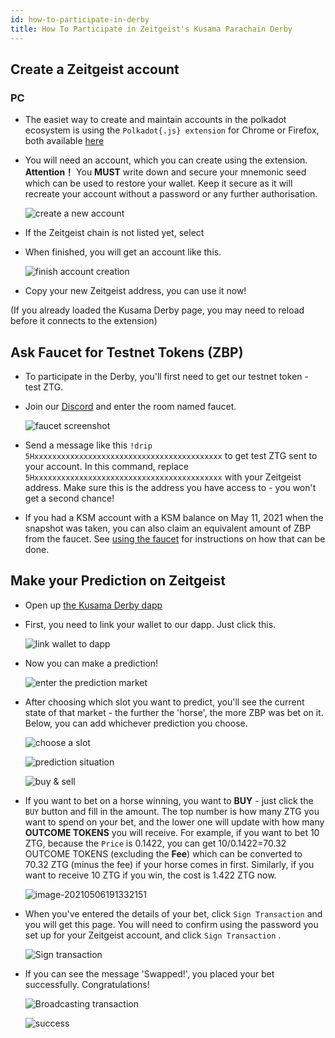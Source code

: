 ```yaml
---
id: how-to-participate-in-derby
title: How To Participate in Zeitgeist's Kusama Parachain Derby
---
```


## Create a Zeitgeist account

### PC

- The easiet way to create and maintain accounts in the polkadot ecosystem is
  using the `Polkadot{.js} extension` for Chrome or Firefox, both available
  [here](https://polkadot.js.org/extension/)

- You will need an account, which you can create using the extension.
  **Attention！** You **MUST** write down and secure your mnemonic seed which
  can be used to restore your wallet. Keep it secure as it will recreate your
  account without a password or any further authorisation.

  ![create a new account](./../static/img/how-to/20210506183818.png)

- If the Zeitgeist chain is not listed yet, select

- When finished, you will get an account like this.

  ![finish account creation](./../static/img/how-to/20210506184035.png)

- Copy your new Zeitgeist address, you can use it now!

(If you already loaded the Kusama Derby page, you may need to reload before it
connects to the extension)

## Ask Faucet for Testnet Tokens (ZBP)

- To participate in the Derby, you'll first need to get our testnet token - test
  ZTG.

- Join our [Discord](https://discord.com/invite/xv8HuA4s8v) and enter the room
  named faucet.

  ![faucet screenshot](./../static/img/how-to/20210506185713.png)

- Send a message like this `!drip 5Hxxxxxxxxxxxxxxxxxxxxxxxxxxxxxxxxxxxxxxxxxx`
  to get test ZTG sent to your account. In this command, replace
  `5Hxxxxxxxxxxxxxxxxxxxxxxxxxxxxxxxxxxxxxxxxxx` with your Zeitgeist address.
  Make sure this is the address you have access to - you won't get a second
  chance!

- If you had a KSM account with a KSM balance on May 11, 2021 when the snapshot was taken,
  you can also claim an equivalent amount of ZBP from the faucet. See [using the faucet](/using-the-faucet.md)
  for instructions on how that can be done.

## Make your Prediction on Zeitgeist

- Open up [the Kusama Derby dapp](https://proto.zeitgeist.pm/kusama-derby)

- First, you need to link your wallet to our dapp. Just click this.

  ![link wallet to dapp](./../static/img/how-to/20210506190512.png)

- Now you can make a prediction!

  ![enter the prediction market](./../static/img/derby_markets.png)

- After choosing which slot you want to predict, you'll see the current state of that market - the further the 'horse', the more ZBP was bet on it. Below, you can add whichever prediction you choose.

  ![choose a slot](./../static/img/how-to/20210506190815.png)

  ![prediction situation](./../static/img/derby_horses.png)

  ![buy & sell](./../static/img/how-to/20210506191144.png)

- If you want to bet on a horse winning, you want to **BUY** - just click the
  `BUY` button and fill in the amount. The top number is how many ZTG you want
  to spend on your bet, and the lower one will update with how many **OUTCOME
  TOKENS** you will receive. For example, if you want to bet 10 ZTG, because the
  `Price` is 0.1422, you can get 10/0.1422=70.32 OUTCOME TOKENS (excluding the
  **Fee**) which can be converted to 70.32 ZTG (minus the fee) if your horse
  comes in first. Similarly, if you want to receive 10 ZTG if you win, the cost
  is 1.422 ZTG now.

  ![image-20210506191332151](./../static/img/derby_open_card.png)

- When you've entered the details of your bet, click `Sign Transaction` and you will get this page. You will need to confirm using the password you set up for your Zeitgeist account, and click  `Sign Transaction` .


  ![Sign transaction](./../static/img/how-to/20210506192656.png)

- If you can see the message 'Swapped!', you placed your bet successfully.
  Congratulations!

  ![Broadcasting transaction](./../static/img/how-to/20210506192649.png)

  ![success](./../static/img/success.png)
